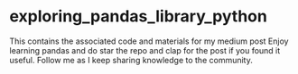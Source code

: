 # exploring_pandas_library_python
This contains the associated code and materials for my medium post
Enjoy learning pandas and do star the repo and clap for the post if you found it useful.
Follow me as I keep sharing knowledge to the community.
